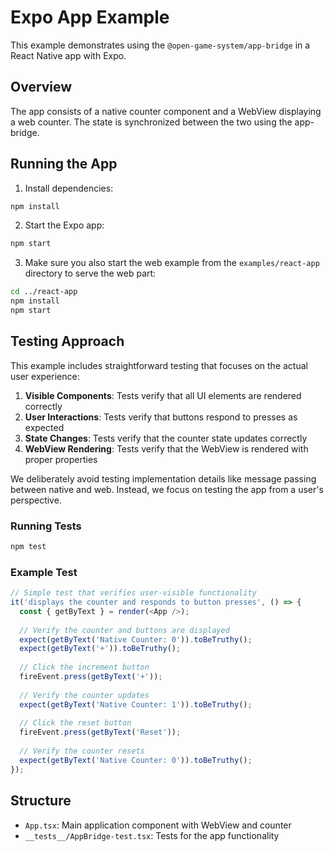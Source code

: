 # Expo App Example

This example demonstrates using the `@open-game-system/app-bridge` in a React Native app with Expo.

## Overview

The app consists of a native counter component and a WebView displaying a web counter. The state is synchronized between the two using the app-bridge.

## Running the App

1. Install dependencies:
```bash
npm install
```

2. Start the Expo app:
```bash
npm start
```

3. Make sure you also start the web example from the `examples/react-app` directory to serve the web part:
```bash
cd ../react-app
npm install
npm start
```

## Testing Approach

This example includes straightforward testing that focuses on the actual user experience:

1. **Visible Components**: Tests verify that all UI elements are rendered correctly
2. **User Interactions**: Tests verify that buttons respond to presses as expected
3. **State Changes**: Tests verify that the counter state updates correctly
4. **WebView Rendering**: Tests verify that the WebView is rendered with proper properties

We deliberately avoid testing implementation details like message passing between native and web. Instead, we focus on testing the app from a user's perspective.

### Running Tests

```bash
npm test
```

### Example Test

```typescript
// Simple test that verifies user-visible functionality
it('displays the counter and responds to button presses', () => {
  const { getByText } = render(<App />);
  
  // Verify the counter and buttons are displayed
  expect(getByText('Native Counter: 0')).toBeTruthy();
  expect(getByText('+')).toBeTruthy();
  
  // Click the increment button
  fireEvent.press(getByText('+'));
  
  // Verify the counter updates
  expect(getByText('Native Counter: 1')).toBeTruthy();
  
  // Click the reset button
  fireEvent.press(getByText('Reset'));
  
  // Verify the counter resets
  expect(getByText('Native Counter: 0')).toBeTruthy();
});
```

## Structure

- `App.tsx`: Main application component with WebView and counter
- `__tests__/AppBridge-test.tsx`: Tests for the app functionality 